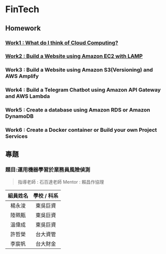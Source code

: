 # FinTech

## Homework
### [Work1 : What do I think of Cloud Computing?](https://github.com/Jacky0817033/FinTech/blob/main/Homework/work1.md)

### [Work2 : Build a Website using Amazon EC2 with  LAMP](https://youtu.be/GG6c_4w3ZXI)

### Work3 : Build a Website using Amazon S3(Versioning) and AWS Amplify

### Work4 : Build a Telegram Chatbot using Amazon API Gateway and AWS Lambda

### Work5 : Create a database using Amazon RDS or Amazon DynamoDB

### Work6 : Create a Docker container or Build your own Project Services

## 專題
### 題目:運用機器學習於業務員風險偵測
>指導老師 : 石百達老師
>Mentor : 賴昌作協理

| 組員姓名   | 學校 / 科系   | 
| :---: | :-------------: | 
| 楊永浚   | 東吳巨資       | 
| 陸珮甄   | 東吳巨資       | 
| 溫偉成   | 東吳巨資       |
| 許哲榮   | 台大資管       | 
| 李宸帆   | 台大財金       | 
